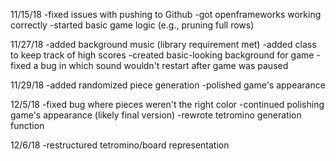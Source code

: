 11/15/18
-fixed issues with pushing to Github
-got openframeworks working correctly
-started basic game logic (e.g., pruning full rows)

11/27/18
-added background music (library requirement met)
-added class to keep track of high scores
-created basic-looking background for game
-fixed a bug in which sound wouldn't restart after game was paused

11/29/18
-added randomized piece generation
-polished game's appearance 

12/5/18
-fixed bug where pieces weren't the right color
-continued polishing game's appearance (likely final version)
-rewrote tetromino generation function

12/6/18
-restructured tetromino/board representation
